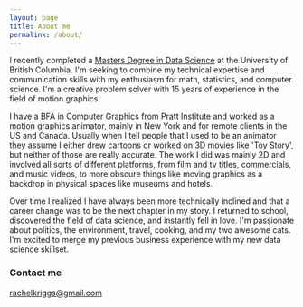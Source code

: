 ```yaml
---
layout: page
title: About me
permalink: /about/
---
```


I recently completed a [Masters Degree in Data Science](https://masterdatascience.science.ubc.ca/) at the University of British Columbia. I'm seeking to combine my technical expertise and communication skills with my enthusiasm for math, statistics, and computer science. I'm a creative problem solver with 15 years of experience in the field of motion graphics.

I have a BFA in Computer Graphics from Pratt Institute and worked as a motion graphics animator, mainly in New York and for remote clients in the US and Canada. Usually when I tell people that I used to be an animator they assume I either drew cartoons or worked on 3D movies like 'Toy Story', but neither of those are really accurate. The work I did was mainly 2D and involved all sorts of different platforms, from film and tv titles, commercials, and music videos, to more obscure things like moving graphics as a backdrop in physical spaces like museums and hotels.

Over time I realized I have always been more technically inclined and that a career change was to be the next chapter in my story. I returned to school, discovered the field of data science, and instantly fell in love. I'm passionate about politics, the environment, travel, cooking, and my two awesome cats. I'm excited to merge my previous business experience with my new data science skillset.

### Contact me

[rachelkriggs@gmail.com](mailto:rachelkriggs@gmail.com)
